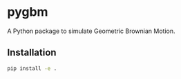 # pygbm

A Python package to simulate Geometric Brownian Motion.

## Installation

```sh
pip install -e .
